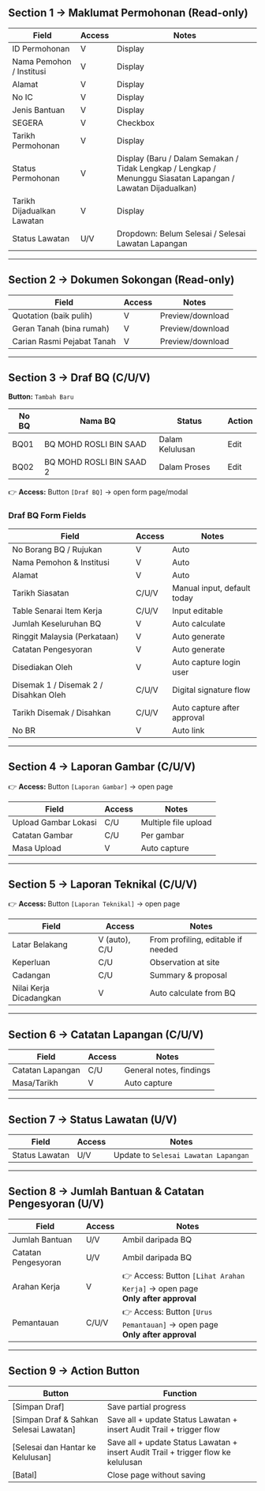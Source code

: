 ## Section 1 → Maklumat Permohonan (Read-only)

| Field                        | Access | Notes                                                                 |
|-----------------------------|--------|-----------------------------------------------------------------------|
| ID Permohonan               | V      | Display                                                               |
| Nama Pemohon / Institusi    | V      | Display                                                               |
| Alamat                      | V      | Display                                                               |
| No IC                       | V      | Display                                                               |
| Jenis Bantuan               | V      | Display                                                               |
| SEGERA                      | V      | Checkbox                                                              |
| Tarikh Permohonan           | V      | Display                                                               |
| Status Permohonan           | V      | Display (Baru / Dalam Semakan / Tidak Lengkap / Lengkap / Menunggu Siasatan Lapangan / Lawatan Dijadualkan) |
| Tarikh Dijadualkan Lawatan  | V      | Display                                                               |
| Status Lawatan              | U/V    | Dropdown: Belum Selesai / Selesai Lawatan Lapangan                   |

---

## Section 2 → Dokumen Sokongan (Read-only)

| Field                        | Access | Notes             |
|-----------------------------|--------|-------------------|
| Quotation (baik pulih)      | V      | Preview/download  |
| Geran Tanah (bina rumah)    | V      | Preview/download  |
| Carian Rasmi Pejabat Tanah  | V      | Preview/download  |

---

## Section 3 → Draf BQ (C/U/V)

**Button:** `Tambah Baru`

| No BQ | Nama BQ                   | Status            | Action |
|-------|---------------------------|-------------------|--------|
| BQ01  | BQ MOHD ROSLI BIN SAAD    | Dalam Kelulusan   | Edit   |
| BQ02  | BQ MOHD ROSLI BIN SAAD 2  | Dalam Proses      | Edit   |

👉 **Access:** Button `[Draf BQ]` → open form page/modal

### Draf BQ Form Fields

| Field                      | Access | Notes                                             |
|---------------------------|--------|---------------------------------------------------|
| No Borang BQ / Rujukan    | V      | Auto                                              |
| Nama Pemohon & Institusi  | V      | Auto                                              |
| Alamat                    | V      | Auto                                              |
| Tarikh Siasatan           | C/U/V  | Manual input, default today                      |
| Table Senarai Item Kerja  | C/U/V  | Input editable                                   |
| Jumlah Keseluruhan BQ     | V      | Auto calculate                                   |
| Ringgit Malaysia (Perkataan) | V   | Auto generate                                    |
| Catatan Pengesyoran       | V      | Auto generate                                    |
| Disediakan Oleh           | V      | Auto capture login user                          |
| Disemak 1 / Disemak 2 / Disahkan Oleh | C/U/V | Digital signature flow                     |
| Tarikh Disemak / Disahkan | C/U/V  | Auto capture after approval                      |
| No BR                     | V      | Auto link                                        |

---

## Section 4 → Laporan Gambar (C/U/V)

👉 **Access:** Button `[Laporan Gambar]` → open page

| Field               | Access | Notes                 |
|---------------------|--------|-----------------------|
| Upload Gambar Lokasi| C/U    | Multiple file upload  |
| Catatan Gambar      | C/U    | Per gambar            |
| Masa Upload         | V      | Auto capture          |

---

## Section 5 → Laporan Teknikal (C/U/V)

👉 **Access:** Button `[Laporan Teknikal]` → open page

| Field                   | Access      | Notes                                 |
|-------------------------|-------------|---------------------------------------|
| Latar Belakang          | V (auto), C/U| From profiling, editable if needed   |
| Keperluan               | C/U         | Observation at site                  |
| Cadangan                | C/U         | Summary & proposal                   |
| Nilai Kerja Dicadangkan | V           | Auto calculate from BQ               |

---

## Section 6 → Catatan Lapangan (C/U/V)

| Field             | Access | Notes                     |
|-------------------|--------|---------------------------|
| Catatan Lapangan  | C/U    | General notes, findings   |
| Masa/Tarikh       | V      | Auto capture              |

---

## Section 7 → Status Lawatan (U/V)

| Field           | Access | Notes                              |
|------------------|--------|------------------------------------|
| Status Lawatan   | U/V    | Update to `Selesai Lawatan Lapangan` |

---

## Section 8 → Jumlah Bantuan & Catatan Pengesyoran (U/V)

| Field                | Access | Notes                                |
|----------------------|--------|--------------------------------------|
| Jumlah Bantuan       | U/V    | Ambil daripada BQ                    |
| Catatan Pengesyoran  | U/V    | Ambil daripada BQ                    |
| Arahan Kerja         | V      | 👉 Access: Button `[Lihat Arahan Kerja]` → open page <br>**Only after approval** |
| Pemantauan           | C/U/V  | 👉 Access: Button `[Urus Pemantauan]` → open page <br>**Only after approval** |

---

## Section 9 → Action Button

| Button                                      | Function                                                                                      |
|---------------------------------------------|-----------------------------------------------------------------------------------------------|
| [Simpan Draf]                               | Save partial progress                                                                         |
| [Simpan Draf & Sahkan Selesai Lawatan]      | Save all + update Status Lawatan + insert Audit Trail + trigger flow                         |
| [Selesai dan Hantar ke Kelulusan]           | Save all + update Status Lawatan + insert Audit Trail + trigger flow ke kelulusan            |
| [Batal]                                     | Close page without saving                                                                     |
